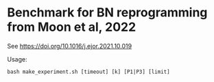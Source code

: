 # Benchmark for BN reprogramming from Moon et al, 2022

See https://doi.org/10.1016/j.ejor.2021.10.019

Usage:
```
bash make_experiment.sh [timeout] [k] [P1|P3] [limit]
```
